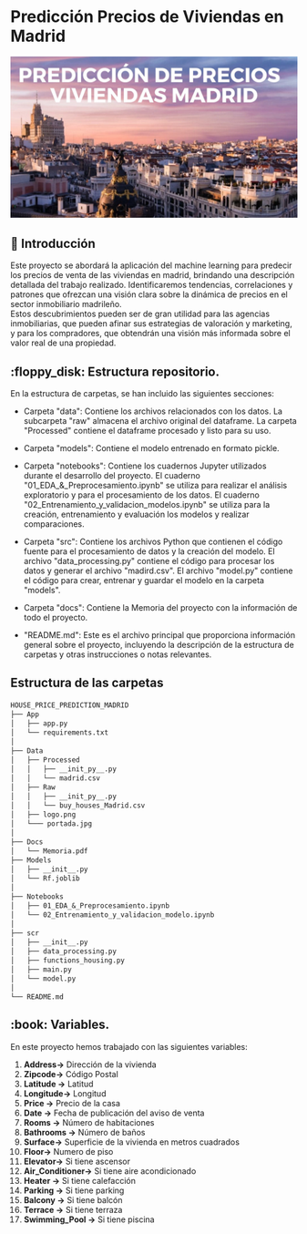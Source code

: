 # Predicción Precios de Viviendas en Madrid

![portada](Data/portada.jpg)


<h2 id="Introducción"> 📝 Introducción</h2>

Este proyecto se abordará la aplicación del machine learning para predecir los precios de venta de las viviendas en madrid, brindando una descripción detallada del trabajo realizado. Identificaremos tendencias, correlaciones y patrones que ofrezcan una visión clara sobre la dinámica de precios en el sector inmobiliario madrileño. <br> 
Estos descubrimientos pueden ser de gran utilidad para las agencias inmobiliarias, que pueden afinar sus estrategias de valoración y marketing, y para los compradores, que obtendrán una visión más informada sobre el valor real de una propiedad.


<h2 id="Estructura-repositorio."> :floppy_disk: Estructura repositorio.</h2>

En la estructura de carpetas, se han incluido las siguientes secciones:

- Carpeta "data": Contiene los archivos relacionados con los datos. La subcarpeta "raw" almacena el archivo original del dataframe. La carpeta "Processed" contiene el dataframe procesado y listo para su uso.

- Carpeta "models": Contiene el modelo entrenado en formato pickle.

- Carpeta "notebooks": Contiene los cuadernos Jupyter utilizados durante el desarrollo del proyecto. El cuaderno "01_EDA_&_Preprocesamiento.ipynb" se utiliza para realizar el análisis exploratorio y para el procesamiento de los datos. El cuaderno "02_Entrenamiento_y_validacion_modelos.ipynb" se utiliza para la creación, entrenamiento y evaluación los modelos y realizar comparaciones.

- Carpeta "src": Contiene los archivos Python que contienen el código fuente para el procesamiento de datos y la creación del modelo. El archivo "data_processing.py" contiene el código para procesar los datos y generar el archivo "madird.csv". El archivo "model.py" contiene el código para crear, entrenar y guardar el modelo en la carpeta "models".

- Carpeta "docs": Contiene la Memoria del proyecto con la información de todo el proyecto.

- "README.md": Este es el archivo principal que proporciona información general sobre el proyecto, incluyendo la descripción de la estructura de carpetas y otras instrucciones o notas relevantes.

<h2 id="folder-structure"> Estructura de las carpetas</h2>

    HOUSE_PRICE_PREDICTION_MADRID
    ├── App
    │   ├── app.py
    │   └── requirements.txt
    │
    ├── Data
    │   ├── Processed
    │   │   ├── __init_py__.py
    │   │   └── madrid.csv
    │   ├── Raw
    │   │   ├── __init_py__.py
    │   │   └── buy_houses_Madrid.csv
    │   ├── logo.png
    │   └─── portada.jpg
    │  
    ├── Docs 
    │   └── Memoria.pdf
    ├── Models
    │   ├── __init__.py
    │   └── Rf.joblib
    │
    ├── Notebooks
    │   ├── 01_EDA_&_Preprocesamiento.ipynb
    │   └── 02_Entrenamiento_y_validacion_modelo.ipynb  
    │ 
    ├── scr
    │   ├── __init__.py
    │   ├── data_processing.py
    │   ├── functions_housing.py
    │   ├── main.py
    │   └── model.py
    │ 
    └── README.md


<h2 id="Variables."> :book: Variables.</h2>

En este proyecto hemos trabajado con las siguientes variables:


1. **Address->** Dirección de la vivienda
2. **Zipcode->** Código Postal
3. **Latitude ->** Latitud
4. **Longitude->** Longitud
5. **Price ->** Precio de la casa
6. **Date ->** Fecha de publicación del aviso de venta
7. **Rooms ->** Número de habitaciones
8. **Bathrooms ->** Número de baños
9. **Surface->** Superficie de la vivienda en metros cuadrados
10. **Floor->** Numero de piso
11. **Elevator->** Si tiene ascensor
12. **Air_Conditioner->** Si tiene aire acondicionado
13. **Heater ->** Si tiene calefacción
14. **Parking ->** Si tiene parking
15. **Balcony ->** Si tiene balcón
16. **Terrace ->** Si tiene terraza
17. **Swimming_Pool ->** Si tiene piscina

